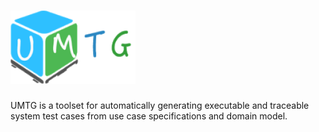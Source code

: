 
# <img src="https://raw.githubusercontent.com/Charles-Wang-uni/UMTG/master/images/logo.png" width="200">

UMTG is a toolset for automatically generating executable and traceable system test cases from use case specifications and domain model. 
